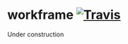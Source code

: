 # workframe [![Travis](https://img.shields.io/travis/workframe/workframe.svg)]()

Under construction
